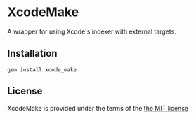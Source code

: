 XcodeMake
===

A wrapper for using Xcode's indexer with external targets.

Installation
---
`gem install xcode_make`


License
---
XcodeMake is provided under the terms of the [the MIT license][license]

[license]:http://www.opensource.org/licenses/MIT